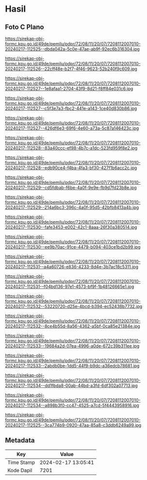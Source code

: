 # Hasil

## Foto C Plano

https://sirekap-obj-formc.kpu.go.id/49de/pemilu/pdpr/72/08/11/20/07/7208112007010-20240217-112525--dbda042a-5c0e-47ae-ab9f-92ec6b316304.jpg

https://sirekap-obj-formc.kpu.go.id/49de/pemilu/pdpr/72/08/11/20/07/7208112007010-20240217-112526--22cff48e-b2f7-4f46-9623-52b240f9c609.jpg

https://sirekap-obj-formc.kpu.go.id/49de/pemilu/pdpr/72/08/11/20/07/7208112007010-20240217-112527--1e8afaa1-2704-43f9-8d21-f8ff84e031c6.jpg

https://sirekap-obj-formc.kpu.go.id/49de/pemilu/pdpr/72/08/11/20/07/7208112007010-20240217-112527--c5f3e7a3-fbc2-441e-a143-1ce40d830b86.jpg

https://sirekap-obj-formc.kpu.go.id/49de/pemilu/pdpr/72/08/11/20/07/7208112007010-20240217-112527--426df6e3-69f6-4e60-a73a-5c87a146423c.jpg

https://sirekap-obj-formc.kpu.go.id/49de/pemilu/pdpr/72/08/11/20/07/7208112007010-20240217-112528--83a40ccc-ef98-4b7c-a1dc-523fd959f8e2.jpg

https://sirekap-obj-formc.kpu.go.id/49de/pemilu/pdpr/72/08/11/20/07/7208112007010-20240217-112528--edb90ce4-f4ba-4fa3-bf30-427f1b6acc2c.jpg

https://sirekap-obj-formc.kpu.go.id/49de/pemilu/pdpr/72/08/11/20/07/7208112007010-20240217-112529--cd5fdbab-f6be-4a0f-9e9e-fb9d7fd23b8e.jpg

https://sirekap-obj-formc.kpu.go.id/49de/pemilu/pdpr/72/08/11/20/07/7208112007010-20240217-112529--214a6bc3-396c-4a0f-95d5-42bfb8413a4b.jpg

https://sirekap-obj-formc.kpu.go.id/49de/pemilu/pdpr/72/08/11/20/07/7208112007010-20240217-112530--fafe3453-e002-42c1-8aaa-26f30a380514.jpg

https://sirekap-obj-formc.kpu.go.id/49de/pemilu/pdpr/72/08/11/20/07/7208112007010-20240217-112530--ee9b70ac-91ce-4479-b094-403ce1bd2b99.jpg

https://sirekap-obj-formc.kpu.go.id/49de/pemilu/pdpr/72/08/11/20/07/7208112007010-20240217-112531--a4a60726-e836-4233-8d4e-3b7ac18c5311.jpg

https://sirekap-obj-formc.kpu.go.id/49de/pemilu/pdpr/72/08/11/20/07/7208112007010-20240217-112531--f04bd136-97e1-4573-bf9f-1b48126665e1.jpg

https://sirekap-obj-formc.kpu.go.id/49de/pemilu/pdpr/72/08/11/20/07/7208112007010-20240217-112532--53220720-d25e-4bcd-b394-ec52438b7732.jpg

https://sirekap-obj-formc.kpu.go.id/49de/pemilu/pdpr/72/08/11/20/07/7208112007010-20240217-112532--8ce4b55d-8a56-4362-a5bf-0ca85e21384e.jpg

https://sirekap-obj-formc.kpu.go.id/49de/pemilu/pdpr/72/08/11/20/07/7208112007010-20240217-112533--19684a2d-07ea-4996-a0de-672c39b311ee.jpg

https://sirekap-obj-formc.kpu.go.id/49de/pemilu/pdpr/72/08/11/20/07/7208112007010-20240217-112533--2abdb0be-1dd5-44f9-b9dc-a36edcb78681.jpg

https://sirekap-obj-formc.kpu.go.id/49de/pemilu/pdpr/72/08/11/20/07/7208112007010-20240217-112534--dd1fbda8-00ab-44bd-a3fd-6df302a07713.jpg

https://sirekap-obj-formc.kpu.go.id/49de/pemilu/pdpr/72/08/11/20/07/7208112007010-20240217-112534--a898b3f0-cc47-4525-a7cd-5f4443958916.jpg

https://sirekap-obj-formc.kpu.go.id/49de/pemilu/pdpr/72/08/11/20/07/7208112007010-20240217-112525--3ca774b9-0920-47aa-85a8-c3ddb6249a99.jpg


## Metadata

| Key        | Value               |
| ---------- | ------------------- |
| Time Stamp | 2024-02-17 13:05:41 |
| Kode Dapil | 7201                |



